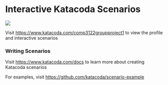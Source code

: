 # Interactive Katacoda Scenarios

[![](http://shields.katacoda.com/katacoda/comp3122groupproject1/count.svg)](https://www.katacoda.com/comp3122groupproject1 "Get your profile on Katacoda.com")

Visit https://www.katacoda.com/comp3122groupproject1 to view the profile and interactive scenarios

### Writing Scenarios
Visit https://www.katacoda.com/docs to learn more about creating Katacoda scenarios

For examples, visit https://github.com/katacoda/scenario-example
